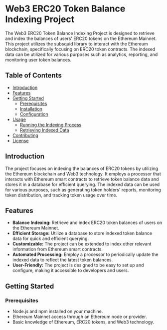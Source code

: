# Web3 ERC20 Token Balance Indexing Project

The Web3 ERC20 Token Balance Indexing Project is designed to retrieve and index the balances of users' ERC20 tokens on the Ethereum Mainnet. This project utilizes the subsquid library to interact with the Ethereum blockchain, specifically focusing on ERC20 token contracts. The indexed data can be utilized for various purposes such as analytics, reporting, and monitoring user token balances.

## Table of Contents

- [Introduction](#introduction)
- [Features](#features)
- [Getting Started](#getting-started)
  - [Prerequisites](#prerequisites)
  - [Installation](#installation)
  - [Configuration](#configuration)
- [Usage](#usage)
  - [Running the Indexing Process](#running-the-indexing-process)
  - [Retrieving Indexed Data](#retrieving-indexed-data)
- [Contributing](#contributing)
- [License](#license)

## Introduction

The project focuses on indexing the balances of ERC20 tokens by utilizing the Ethereum blockchain and Web3 technology. It employs a processor that interacts with Ethereum smart contracts to retrieve token balance data and stores it in a database for efficient querying. The indexed data can be used for various purposes, such as generating token holders' reports, monitoring token distribution, and tracking token usage over time.

## Features

- **Balance Indexing:** Retrieve and index ERC20 token balances of users on the Ethereum Mainnet.
- **Efficient Storage:** Utilize a database to store indexed token balance data for quick and efficient querying.
- **Customizable:** The project can be extended to index other relevant information from Ethereum smart contracts.
- **Automated Processing:** Employ a processor to periodically update the indexed data to reflect the latest token balances.
- **User-Friendly:** The project is designed to be easy to set up and configure, making it accessible to developers and users.

## Getting Started

### Prerequisites

- Node.js and npm installed on your machine.
- Ethereum Mainnet access through an Ethereum node or provider.
- Basic knowledge of Ethereum, ERC20 tokens, and Web3 technology.


